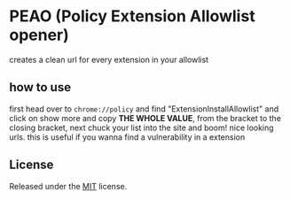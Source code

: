 # PEAO (Policy Extension Allowlist opener)
creates a clean url for every extension in your allowlist

## how to use
first head over to ```chrome://policy``` and find "ExtensionInstallAllowlist" and click on show more and copy **THE WHOLE VALUE**, from the bracket to the closing bracket, next chuck your list into the site and boom! nice looking urls.
this is useful if you wanna find a vulnerability in a extension
## License

Released under the [MIT](https://choosealicense.com/licenses/mit/) license.
